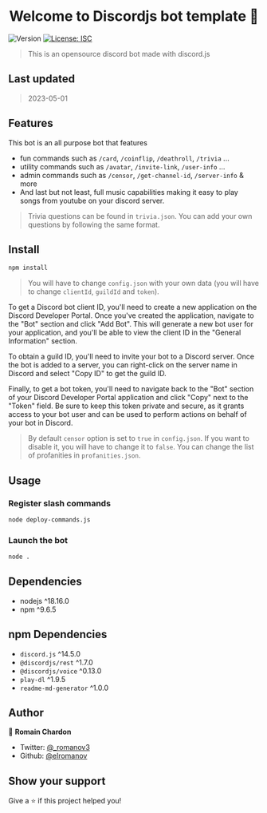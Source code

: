 <h1 align="center">Welcome to Discordjs bot template 👋</h1>
<p>
  <img alt="Version" src="https://img.shields.io/badge/version-1.0.0-blue.svg?cacheSeconds=2592000" />
  <a href="#" target="_blank">
    <img alt="License: ISC" src="https://img.shields.io/badge/License-ISC-yellow.svg" />
  </a>
</p>

> This is an opensource discord bot made with discord.js

## Last updated

> 2023-05-01

## Features
This bot is an all purpose bot that features
* fun commands such as `/card`, `/coinflip`, `/deathroll`, `/trivia` ...
* utility commands such as `/avatar`, `/invite-link`, `/user-info` ...
* admin commands such as `/censor`, `/get-channel-id`, `/server-info` & more
* And last but not least, full music capabilities making it easy to play songs from youtube on your discord server.

> Trivia questions can be found in `trivia.json`. You can add your own questions by following the same format.

## Install

```sh
npm install
```

> You will have to change `config.json` with your own data (you will have to change `clientId`, `guildId` and `token`).

To get a Discord bot client ID, you'll need to create a new application on the Discord Developer Portal. Once you've created the application, navigate to the "Bot" section and click "Add Bot". This will generate a new bot user for your application, and you'll be able to view the client ID in the "General Information" section.

To obtain a guild ID, you'll need to invite your bot to a Discord server. Once the bot is added to a server, you can right-click on the server name in Discord and select "Copy ID" to get the guild ID.

Finally, to get a bot token, you'll need to navigate back to the "Bot" section of your Discord Developer Portal application and click "Copy" next to the "Token" field. Be sure to keep this token private and secure, as it grants access to your bot user and can be used to perform actions on behalf of your bot in Discord.

> By default `censor` option is set to `true` in `config.json`. If you want to disable it, you will have to change it to `false`. You can change the list of profanities in `profanities.json`.

## Usage

### Register slash commands

```sh
node deploy-commands.js
```

### Launch the bot
```sh
node .
```

## Dependencies

* nodejs ^18.16.0
* npm ^9.6.5

## npm Dependencies
* `discord.js` ^14.5.0
* `@discordjs/rest` ^1.7.0
* `@discordjs/voice` ^0.13.0
* `play-dl` ^1.9.5
* `readme-md-generator` ^1.0.0

## Author

👤 **Romain Chardon**

* Twitter: [@\_romanov3](https://twitter.com/\_romanov3)
* Github: [@elromanov](https://github.com/elromanov)

## Show your support

Give a ⭐️ if this project helped you!